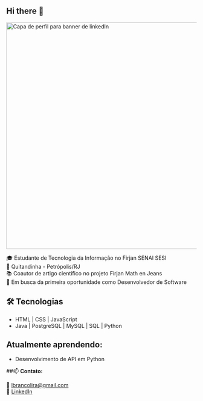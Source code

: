 ## Hi there 👋

<img width="2000" height="600" alt="Capa de perfil para banner de linkedIn" src="https://github.com/user-attachments/assets/c8b6965d-700d-48ec-ada4-0fbb6e75ba0e" />

🎓 Estudante de Tecnologia da Informação no Firjan SENAI SESI  
📍 Quitandinha - Petrópolis/RJ  
📚 Coautor de artigo científico no projeto Firjan Math en Jeans  
🚀 Em busca da primeira oportunidade como Desenvolvedor de Software

## 🛠️ Tecnologias
- HTML | CSS | JavaScript
- Java | PostgreSQL | MySQL | SQL | Python 

## Atualmente aprendendo:
- Desenvolvimento de API em Python

##📫 **Contato:** 

🔗 lbrancolira@gmail.com  
🔗 [LinkedIn](https://www.linkedin.com/in/lucas-lira-0b1583351](https://www.linkedin.com/in/lucas-lira-0b1583351))
